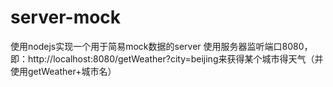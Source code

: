 # server-mock
使用nodejs实现一个用于简易mock数据的server
使用服务器监听端口8080，即：http://localhost:8080/getWeather?city=beijing来获得某个城市得天气（并使用getWeather+城市名）
